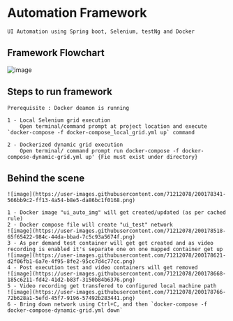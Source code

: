# Automation Framework
    UI Automation using Spring boot, Selenium, testNg and Docker
  
## Framework Flowchart

![image](https://user-images.githubusercontent.com/71212078/200164024-025bc498-b72d-4d19-8b46-9bd9be8299b0.png)

## Steps to run framework
    Prerequisite : Docker deamon is running 

    1 - Local Selenium grid execution
        Open terminal/command prompt at project location and execute `docker-compose -f docker-compose_local_grid.yml up` command

    2 - Dockerized dynamic grid execution 
        Open terminal/ command prompt run docker-compose -f docker-compose-dynamic-grid.yml up' {Fie must exist under directory}
        
 ## Behind the scene
    
    ![image](https://user-images.githubusercontent.com/71212078/200178341-566bb9c2-ff13-4a54-b8e5-da86bc1f0168.png)

    1 - Docker image "ui_auto_img" will get created/updated (as per cached rule)
    2 - Docker compose file will create "ui_test" network
    ![image](https://user-images.githubusercontent.com/71212078/200178518-65f65422-984c-44da-bbad-7c5c93a5674f.png)
    3 - As per demand test container will get get created and as video recording is enabled it's separate one on one mapped container get up
    ![image](https://user-images.githubusercontent.com/71212078/200178621-d2f06fb1-6a7e-4f95-8fe2-95cc7d4c77cc.png)
    4 - Post execution test and video containers will get removed 
    ![image](https://user-images.githubusercontent.com/71212078/200178668-185c6211-fd42-41d2-b83f-3150b84b6376.png)
    5 - Video recording get transfered to configured local machine path
    ![image](https://user-images.githubusercontent.com/71212078/200178766-72b628a1-5efd-45f7-9196-57492b283441.png)
    6 - Bring down network using Ctrl+C, and then `docker-compose -f docker-compose-dynamic-grid.yml down`
